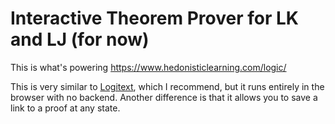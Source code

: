 # Interactive Theorem Prover for LK and LJ (for now)

This is what's powering <https://www.hedonisticlearning.com/logic/>

This is very similar to [Logitext](http://logitext.mit.edu/main), which I recommend, but it runs entirely
in the browser with no backend. Another difference is that it allows you to save a link to a proof
at any state.
